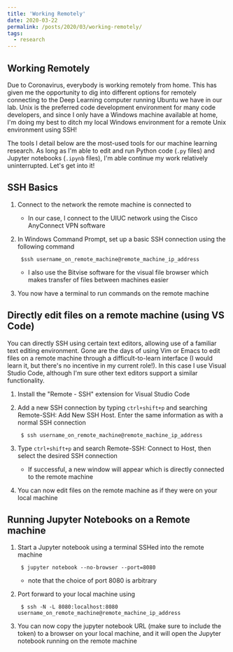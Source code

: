 ```yaml
---
title: 'Working Remotely'
date: 2020-03-22
permalink: /posts/2020/03/working-remotely/
tags:
  - research
---
```


## Working Remotely

Due to Coronavirus, everybody is working remotely from home. This has given me the opportunity to dig into different options for remotely connecting to the Deep Learning computer running Ubuntu we have in our lab. Unix is the preferred code development environment for many code developers, and since I only have a Windows machine available at home, I'm doing my best to ditch my local Windows environment for a remote Unix environment using SSH!

The tools I detail below are the most-used tools for our machine learning research. As long as I'm able to edit and run Python code (`.py` files) and Jupyter notebooks (`.ipynb` files), I'm able continue my work relatively uninterrupted. Let's get into it!

## SSH Basics

1. Connect to the network the remote machine is connected to
    - In our case, I connect to the UIUC network using the Cisco AnyConnect VPN software

1. In Windows Command Prompt, set up a basic SSH connection using the following command

        $ssh username_on_remote_machine@remote_machine_ip_address

    - I also use the Bitvise software for the visual file browser which makes transfer of files between machines easier

1. You now have a terminal to run commands on the remote machine

## Directly edit files on a remote machine (using VS Code)

You can directly SSH using certain text editors, allowing use of a familiar text editing environment. Gone are the days of using Vim or Emacs to edit files on a remote machine through a difficult-to-learn interface (I would learn it, but there's no incentive in my current role!). In this case I use Visual Studio Code, although I'm sure other text editors support a similar functionality.

1. Install the "Remote - SSH" extension for Visual Studio Code

1. Add a new SSH connection by typing `ctrl+shift+p` and searching Remote-SSH: Add New SSH Host.  Enter the same information as with a normal SSH connection

        $ ssh username_on_remote_machine@remote_machine_ip_address

1. Type `ctrl+shift+p` and search Remote-SSH: Connect to Host, then select the desired SSH connection
    - If successful, a new window will appear which is directly connected to the remote machine

1. You can now edit files on the remote machine as if they were on your local machine

## Running Jupyter Notebooks on a Remote machine

1. Start a Jupyter notebook using a terminal SSHed into the remote machine

        $ jupyter notebook --no-browser --port=8080

    - note that the choice of port 8080 is arbitrary

1. Port forward to your local machine using

        $ ssh -N -L 8080:localhost:8080 username_on_remote_machine@remote_machine_ip_address

1. You can now copy the jupyter notebook URL (make sure to include the token) to a browser on your local machine, and it will open the Jupyter notebook running on the remote machine
